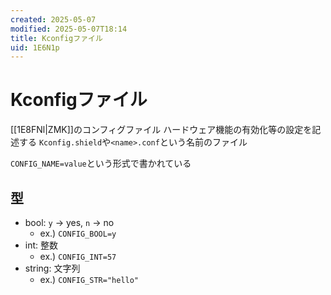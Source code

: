```yaml
---
created: 2025-05-07
modified: 2025-05-07T18:14
title: Kconfigファイル
uid: 1E6N1p
---
```


# Kconfigファイル

[[1E8FNl|ZMK]]のコンフィグファイル
ハードウェア機能の有効化等の設定を記述する
`Kconfig.shield`や`<name>.conf`という名前のファイル

`CONFIG_NAME=value`という形式で書かれている

## 型

- bool: `y` -> yes, `n` -> no
    - ex.) `CONFIG_BOOL=y`
- int: 整数
    - ex.) `CONFIG_INT=57`
- string: 文字列
    - ex.) `CONFIG_STR="hello"`